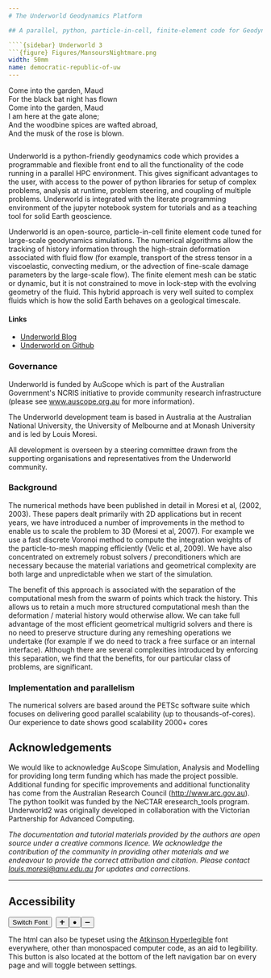 ```yaml
---
# The Underworld Geodynamics Platform

## A parallel, python, particle-in-cell, finite-element code for Geodynamics

````{sidebar} Underworld 3
```{figure} Figures/MansoursNightmare.png
width: 50mm
name: democratic-republic-of-uw
---
```

Come into the garden, Maud <br>
For the black bat night has flown <br>
Come into the garden, Maud <br>
I am here at the gate alone; <br>
And the woodbine spices are wafted abroad, <br>
And the musk of the rose is blown. <br>
```
````

Underworld is a python-friendly geodynamics code which provides a programmable and flexible front end to all the functionality of the code running in a parallel HPC environment. This gives significant advantages to the user, with access to the power of python libraries for setup of complex problems, analysis at runtime, problem steering, and coupling of multiple problems. Underworld is integrated with the literate programming environment of the jupyter notebook system for tutorials and as a teaching tool for solid Earth geoscience.

Underworld is an open-source, particle-in-cell finite element code tuned for large-scale geodynamics simulations. The numerical algorithms allow the tracking of history information through the high-strain deformation associated with fluid flow (for example, transport of the stress tensor in a viscoelastic, convecting medium, or the advection of fine-scale damage parameters by the large-scale flow). The finite element mesh can be static or dynamic, but it is not constrained to move in lock-step with the evolving geometry of the fluid. This hybrid approach is very well suited to complex fluids which is how the solid Earth behaves on a geological timescale.

#### Links

  - [Underworld Blog](https://www.underworldcode.org/articles)
  - [Underworld on Github](https://github.com/underworldcode)


### Governance

Underworld is funded by AuScope which is part of the Australian Government's NCRIS initiative to provide community research infrastructure (please see www.auscope.org.au for more information).

The Underworld development team is based in Australia at the Australian National University, the University of Melbourne and at Monash University and is led by Louis Moresi.

All development is overseen by a steering committee drawn from the supporting organisations and representatives from the Underworld community.

### Background

The numerical methods have been published in detail in Moresi et al, (2002, 2003). These papers dealt primarily with 2D applications but in recent years, we have introduced a number of improvements in the method to enable us to scale the problem to 3D (Moresi et al, 2007). For example we use a fast discrete Voronoi method to compute the integration weights of the particle-to-mesh mapping efficiently (Velic et al, 2009). We have also concentrated on extremely robust solvers / preconditioners which are necessary because the material variations and geometrical complexity are both large and unpredictable when we start of the simulation.

The benefit of this approach is associated with the separation of the computational mesh from the swarm of points which track the history. This allows us to retain a much more structured computational mesh than the deformation / material history would otherwise allow. We can take full advantage of the most efficient geometrical multigrid solvers and there is no need to preserve structure during any remeshing operations we undertake (for example if we do need to track a free surface or an internal interface). Although there are several complexities introduced by enforcing this separation, we find that the benefits, for our particular class of problems, are significant.

### Implementation and parallelism

The numerical solvers are based around the PETSc software suite which focuses on delivering good parallel scalability (up to thousands-of-cores). Our experience to date shows good scalability 2000+ cores


## Acknowledgements

We would like to acknowledge AuScope Simulation, Analysis and Modelling for providing long term funding which has made the project possible. Additional funding for specific improvements and additional functionality has come from the Australian Research Council (http://www.arc.gov.au). The python toolkit was funded by the NeCTAR eresearch_tools program. Underworld2 was originally developed in collaboration with the Victorian Partnership for Advanced Computing.

*The documentation and tutorial materials provided by the authors are open source under a creative commons licence. 
We acknowledge the contribution of the community in providing other materials and we endeavour to provide the correct attribution and citation. Please contact louis.moresi@anu.edu.au for updates and corrections.*

---

## Accessibility

<button type="button" onclick="legibleFontSwitcher()">Switch Font</button>&nbsp;&nbsp;<button type="button" onclick="fontScaler(1.1)">&#10133;</button><button type="button" onclick="fontScaler(0.0)">&#9679;</button><button type="button" onclick="fontScaler(0.909)">&#10134;</button>  


The html can also be typeset using the [Atkinson Hyperlegible](https://brailleinstitute.org/freefont) font everywhere, other than monospaced computer code, as an aid to legibility. This button is also located at the bottom of the left navigation bar on every page and will toggle between settings.


